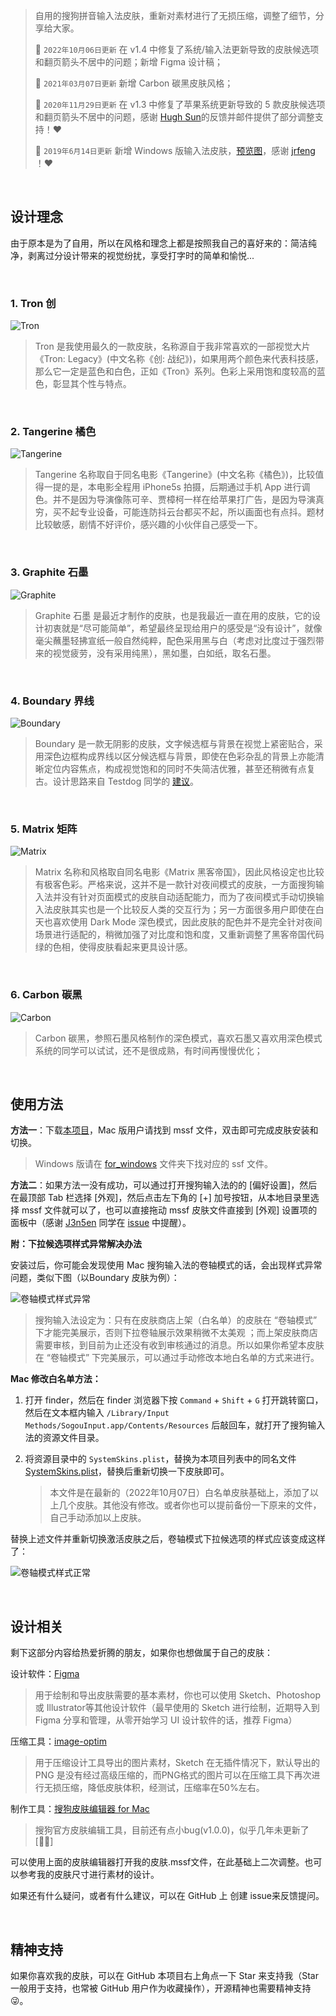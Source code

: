 > 自用的搜狗拼音输入法皮肤，重新对素材进行了无损压缩，调整了细节，分享给大家。
>
> 🔧 `2022年10月06日更新` 在 v1.4 中修复了系统/输入法更新导致的皮肤候选项和翻页箭头不居中的问题；新增 Figma 设计稿；
>
> 🎉 `2021年03月07日更新` 新增 Carbon 碳黑皮肤风格；
>
> 🎉 `2020年11月29日更新` 在 v1.3 中修复了苹果系统更新导致的 5 款皮肤候选项和翻页箭头不居中的问题，感谢 [Hugh Sun](https://github.com/Vergegung)的反馈并邮件提供了部分调整支持！❤️
>
> 🎉 `2019年6月14日更新` 新增 Windows 版输入法皮肤，[预览图](./for_windows/skin_preview.md)，感谢 [jrfeng](https://github.com/jrfeng) ！❤️

</br>

## 设计理念

由于原本是为了自用，所以在风格和理念上都是按照我自己的喜好来的：简洁纯净，剥离过分设计带来的视觉纷扰，享受打字时的简单和愉悦...

</br>

### 1. Tron 创

![Tron](https://cdn.remixcdn.com/image/tron-cover.png)

> Tron 是我使用最久的一款皮肤，名称源自于我非常喜欢的一部视觉大片《Tron: Legacy》(中文名称《创: 战纪》)，如果用两个颜色来代表科技感，那么它一定是蓝色和白色，正如《Tron》系列。色彩上采用饱和度较高的蓝色，彰显其个性与特点。

</br>

### 2. Tangerine 橘色

![Tangerine](https://cdn.remixcdn.com/image/tangerine-cover.png)

> Tangerine 名称取自于同名电影《Tangerine》(中文名称《橘色》)，比较值得一提的是，本电影全程用 iPhone5s 拍摄，后期通过手机 App 进行调色。并不是因为导演像陈可辛、贾樟柯一样在给苹果打广告，是因为导演真穷，买不起专业设备，可能连防抖云台都买不起，所以画面也有点抖。题材比较敏感，剧情不好评价，感兴趣的小伙伴自己感受一下。

</br>

### 3. Graphite 石墨

![Graphite](https://cdn.remixcdn.com/image/graphite-cover.png)

> Graphite 石墨 是最近才制作的皮肤，也是我最近一直在用的皮肤，它的设计初衷就是“尽可能简单”，希望最终呈现给用户的感受是“没有设计”，就像毫尖蘸墨轻拂宣纸一般自然纯粹，配色采用黑与白（考虑对比度过于强烈带来的视觉疲劳，没有采用纯黑），黑如墨，白如纸，取名石墨。

</br>

### 4. Boundary 界线

![Boundary](https://cdn.remixcdn.com/image/boundary-cover.png)

> Boundary 是一款无阴影的皮肤，文字候选框与背景在视觉上紧密贴合，采用深色边框构成界线以区分候选框与背景，即使在色彩杂乱的背景上亦能清晰定位内容焦点，构成视觉饱和的同时不失简洁优雅，甚至还稍微有点复古。设计思路来自 Testdog 同学的 [建议](https://github.com/xiaochunjimmy/Sogou-Input-Skin/issues/3)。

</br>

### 5. Matrix 矩阵

![Matrix](https://cdn.remixcdn.com/image/matrix-cover.png)

> Matrix 名称和风格取自同名电影《Matrix 黑客帝国》，因此风格设定也比较有极客色彩。严格来说，这并不是一款针对夜间模式的皮肤，一方面搜狗输入法并没有针对页面模式的皮肤自动适配能力，而为了夜间模式手动切换输入法皮肤其实也是一个比较反人类的交互行为；另一方面很多用户即使在白天也喜欢使用 Dark Mode 深色模式，因此皮肤的配色并不是完全针对夜间场景进行适配的，稍微加强了对比度和饱和度，又重新调整了黑客帝国代码绿的色相，使得皮肤看起来更具设计感。

</br>

### 6. Carbon 碳黑
![Carbon](https://cdn.remixcdn.com/image/carbon-cover.png)

> Carbon 碳黑，参照石墨风格制作的深色模式，喜欢石墨又喜欢用深色模式系统的同学可以试试，还不是很成熟，有时间再慢慢优化；

</br>

## 使用方法

**方法一**：下载[本项目](https://github.com/xiaochunjimmy/Sogou-Input-Skin)，Mac 版用户请找到 mssf 文件，双击即可完成皮肤安装和切换。

> Windows 版请在 [for_windows](https://github.com/xiaochunjimmy/Sogou-Input-Skin/tree/master/for_windows) 文件夹下找对应的 ssf 文件。

**方法二**：如果方法一没有成功，可以通过打开搜狗输入法的的 [偏好设置]，然后在最顶部 Tab 栏选择 [外观]，然后点击左下角的 [+] 加号按钮，从本地目录里选择 mssf 文件就可以了，也可以直接拖动 mssf 皮肤文件直接到 [外观] 设置项的面板中（感谢 [J3n5en](https://github.com/J3n5en) 同学在 [issue](https://github.com/xiaochunjimmy/Sogou-Input-Skin/issues/1) 中提醒）。

**附：下拉候选项样式异常解决办法**

安装过后，你可能会发现使用 Mac 搜狗输入法的卷轴模式的话，会出现样式异常问题，类似下图（以Boundary 皮肤为例）：

![卷轴模式样式异常](https://cdn.remixcdn.com/image/sougou-bug.png)

> 搜狗输入法设定为：只有在皮肤商店上架（白名单）的皮肤在 “卷轴模式” 下才能完美展示，否则下拉卷轴展示效果稍微不太美观 ；而上架皮肤商店需要审核，到目前为止还没有收到审核通过的消息。所以如果你希望本皮肤在 “卷轴模式” 下完美展示，可以通过手动修改本地白名单的方式来进行。

**Mac 修改白名单方法：**

1. 打开 finder，然后在 finder 浏览器下按 `Command` + `Shift` + `G` 打开跳转窗口，然后在文本框内输入 `/Library/Input Methods/SogouInput.app/Contents/Resources` 后敲回车，就打开了搜狗输入法的资源文件目录。

2. 将资源目录中的 `SystemSkins.plist`，替换为本项目列表中的同名文件 [SystemSkins.plist](https://github.com/xiaochunjimmy/Sogou-Input-Skin/blob/master/SystemSkins.plist)，替换后重新切换一下皮肤即可。

   > 本文件是在最新的（2022年10月07日）白名单皮肤基础上，添加了以上几个皮肤。其他没有修改。或者你也可以提前备份一下原来的文件，自己手动添加以上皮肤。

替换上述文件并重新切换激活皮肤之后，卷轴模式下拉候选项的样式应该变成这样了：

![卷轴模式样式正常](https://cdn.remixcdn.com/image/sougou-normal.png)

</br>

## 设计相关

剩下这部分内容给热爱折腾的朋友，如果你也想做属于自己的皮肤：

设计软件：[Figma](https://www.figma.com)

> 用于绘制和导出皮肤需要的基本素材，你也可以使用 Sketch、Photoshop 或 Illustrator等其他设计软件（最早使用的 Sketch 进行绘制，近期导入到 Figma 分享和管理，从零开始学习 UI 设计软件的话，推荐 Figma）

压缩工具：[image-optim](https://imageoptim.com)

> 用于压缩设计工具导出的图片素材，Sketch 在无插件情况下，默认导出的 PNG 是没有经过高级压缩的，而PNG格式的图片可以在压缩工具下再次进行无损压缩，降低皮肤体积，经测试，压缩率在50%左右。

制作工具：[搜狗皮肤编辑器 for Mac](https://pinyin.sogou.com/mac/skineditor.php)

> 搜狗官方皮肤编辑工具，目前还有点小bug(v1.0.0)，似乎几年未更新了[🤦‍♀️]

可以使用上面的皮肤编辑器打开我的皮肤.mssf文件，在此基础上二次调整。也可以参考我的皮肤尺寸进行素材的设计。

如果还有什么疑问，或者有什么建议，可以在 GitHub 上 创建 issue来反馈提问。

</br>

## 精神支持

如果你喜欢我的皮肤，可以在 GitHub 本项目右上角点一下 Star 来支持我（Star 一般用于支持，也常被 GitHub 用户作为收藏操作），开源精神也需要精神支持 😜。

